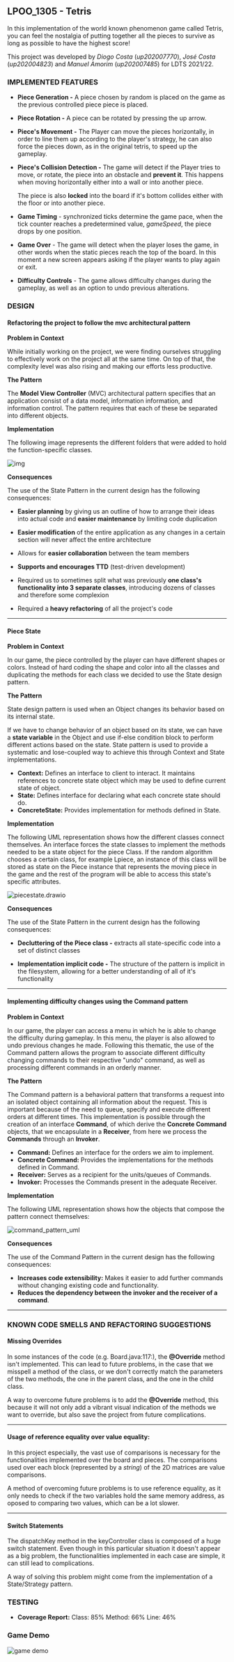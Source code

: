 ## LPOO_1305 - Tetris

In this implementation of the world known phenomenon game called Tetris, you can feel the nostalgia of putting together all the pieces to survive as long as possible to have the highest score!

This project was developed by *Diogo Costa* (*up202007770*),  *José Costa* (*up202004823*) and *Manuel Amorim* (*up202007485*) for LDTS 2021/22.



### IMPLEMENTED FEATURES

- **Piece Generation -** A piece chosen by random is placed on the game as the previous controlled piece piece is placed.

- **Piece Rotation -** A piece can be rotated by pressing the up arrow.

- **Piece's Movement -** The Player can move the pieces horizontally, in order to line them up according to the player's strategy, he can also force the pieces down, as in the original tetris, to speed up the gameplay.

- **Piece's Collision Detection -** The game will detect if the Player tries to move, or rotate, the piece into an obstacle and **prevent it**. This happens when moving horizontally either into a wall or into another piece. 

  The piece is also **locked** into the board if it's bottom collides either with the floor or into another piece.

- **Game Timing** - synchronized ticks determine the game pace, when the tick counter reaches a predetermined value, *gameSpeed*, the piece drops by one position.
- **Game Over** - The game will detect when the player loses the game, in other words when the static pieces reach the top of the board. In this moment a new screen appears asking if the player wants to play again or exit.
- **Difficulty Controls** - The game allows difficulty changes during the gameplay, as well as an option to undo previous alterations.

### DESIGN

#### Refactoring the project to follow the mvc architectural pattern

**Problem in Context**

While initially working on the project, we were finding ourselves struggling to effectively work on the project all at the same time. On top of that, the complexity level was also rising and making our efforts less productive.

**The Pattern**

The **Model View Controller** (MVC) architectural pattern specifies that an application consist of a data model, information information, and information control. The pattern requires that each of these be separated into different objects.

**Implementation**

The following image represents the different folders that were added to hold the function-specific classes.

![img](https://web.fe.up.pt/~arestivo/presentation/assets/patterns/mvc.svg)

**Consequences**

The use of the State Pattern in the current design has the following consequences:

- **Easier planning** by giving us an outline of how to arrange their ideas into actual code and **easier maintenance** by limiting code duplication
- **Easier modification** of the entire application as any changes in a certain section will never affect the entire architecture
- Allows for **easier collaboration** between the team members
- **Supports and encourages TTD** (test-driven development)
- Required us to sometimes split what was previously **one class's functionality into 3 separate classes**, introducing dozens of classes and therefore some complexion

- Required a **heavy refactoring** of all the project's code

------

#### Piece State

**Problem in Context**

In our game, the piece controlled by the player can have different shapes or colors. Instead of hard coding the shape and color into all the classes and duplicating the methods for each class we decided to use the State design pattern.

**The Pattern**

State design pattern is used when an Object changes its behavior based on its internal state.

If we have to change behavior of an object based on its state, we can have a **state variable** in the Object and use if-else condition block to perform different actions based on the state. State pattern is used to provide a systematic and lose-coupled way to achieve this through Context and State implementations.

- **Context:** Defines an interface to client to interact. It maintains references to concrete state object which may be used to define current state of object.
- **State:** Defines interface for declaring what each concrete state should do.
- **ConcreteState:** Provides implementation for methods defined in State.

**Implementation**

The following UML representation shows how the different classes connect themselves. An interface forces the state classes to implement the methods needed to be a state object for the piece Class. If the random algorithm chooses a certain class, for example Lpiece, an instance of this class will be stored as state on the Piece instance that represents the moving piece in the game and the rest of the program will be able to access this state's specific attributes.


![piecestate.drawio](docs/piece%20state.drawio.png)



**Consequences**

The use of the State Pattern in the current design has the following consequences:

- **Decluttering of the Piece class -**  extracts all state-specific code into a set of distinct classes

- **Implementation implicit code -** The structure of the pattern is implicit in the filesystem, allowing for a better understanding of all of it's functionality

------

#### Implementing difficulty changes using the Command pattern

**Problem in Context**

In our game, the player can access a menu in which he is able to change the difficulty during gameplay. In this menu, the player
is also allowed to undo previous changes he made. Following this thematic, the use of the Command pattern allows the program to 
associate different difficulty changing commands to their respective "undo" command, as well as processing different commands in
an orderly manner.

**The Pattern**

The Command pattern is a behavioral pattern that transforms a request into an isolated object containing all information about
the request. This is important because of the need to queue, specify and execute different orders at different times. This implementation is possible through the creation of an interface **Command**, of which derive the **Concrete Command** objects, that we encapsulate in a **Receiver**, from here we process the **Commands** through an **Invoker**.

- **Command:** Defines an interface for the orders we aim to implement.
- **Concrete Command:** Provides the implementations for the methods defined in Command.
- **Receiver:** Serves as a recipient for the units/queues of Commands.
- **Invoker:** Processes the Commands present in the adequate Receiver.

**Implementation**

The following UML representation shows how the objects that compose the pattern connect themselves:

![command_pattern_uml](docs/command%20pattern%20uml.png)

**Consequences**

The use of the Command Pattern in the current design has the following consequences:

- **Increases code extensibility:** Makes it easier to add further commands without changing existing code and functionality.
- **Reduces the dependency between the invoker and the receiver of a command**.

------


### KNOWN CODE SMELLS AND REFACTORING SUGGESTIONS

#### Missing Overrides

In some instances of the code (e.g. Board.java:117:), the **@Override** method isn't implemented. This can lead to future problems, in the case that we misspell a method of the class, or we don't correctly match the parameters of the two methods, the one in the parent class, and the one in the child class.

A way to overcome future problems is to add the **@Override** method, this because it will not only add a vibrant visual indication of the methods we want to override, but also save the project from future complications.

------

#### Usage of reference equality over value equality:

In this project especially, the vast use of comparisons is necessary for the functionalities implemented over the board and pieces. The comparisons used over each block (represented by a _string_) of the 2D matrices are value comparisons.

A method of overcoming future problems is to use reference equality, as it only needs to check if the two variables hold the same memory address, as oposed to comparing two values, which can be a lot slower.

------

#### Switch Statements

The dispatchKey method in the keyController class is composed of a huge switch statement. Even though in this particular situation it doesn't appear as a big problem, the functionalities implemented in each case are simple, it can still lead to complications.

A way of solving this problem might come from the implementation of a State/Strategy pattern.

### TESTING

- **Coverage Report:**
Class: 85%
Method: 66%
Line: 46%

### Game Demo
![game demo](docs/gif.gif)
